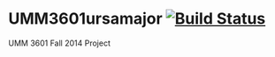 UMM3601ursamajor  [![Build Status](https://travis-ci.org/casal033/UMM3601ursamajor.svg?branch=master)](https://travis-ci.org/casal033/UMM3601ursamajor)
================

UMM 3601 Fall 2014 Project
